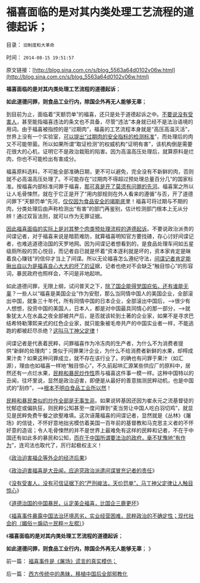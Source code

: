 # 福喜面临的是对其内类处理工艺流程的道德起诉；

目录： `旧制度和大革命` 

时间： `2014-08-15 19:51:57` 

原文链接：[http://blog.sina.com.cn/s/blog_5563a64d0102v06w.html](http://blog.sina.com.cn/s/blog_5563a64d0102v06w.html)

**福喜面临的是对其内类处理工艺流程的道德起诉**；

**如此道德问罪，则食品工业行内，除国企外再无人能够无辜**；

到目前为止，面临着“天额罚单”的福喜，还只是处于道德起诉之中。[不要说没有受害人](../../../2012/4/25/“受害者举证”排除斯大林正义.md)，甚至能指福喜违法的条文也不具备，尽管“违法”本身就已经不是法治语境的用词。由于福喜被指控的是“过期肉”，福喜的工艺流程本身就是“高压高温灭活”，世界上没有一个实验室，[可以提出“过期肉的安全指标的检测标准](../../../2008/9/15/三鹿事件多层次危机处理中挖掘根源.md)”，而处理后的肉又不可能带菌。所以如果所谓“取证检测”的权威机构“证明有害”，该机构倒是需要花很大的心机，证明它不是政治栽赃的陷害。因为高温高压处理后，就算原料是烂肉，你也不可能检出有害成分。

福喜原料选料，不可能全部准确日期，更不可以避免，完全没有不新鲜的肉，否则就不必高温高压处理了。不可能存在“过期肉不得超过预处理总量百分几”的国家标准。按福喜内部标准问罪于福喜，[那可真是开了莫须有问罪的先河](../../../2014/8/11/政治迫害福喜是严重损害中国形象的国际丑闻.md)。福喜案之所以让人毛骨悚然，就在于它正是开了“用内部规则在外人看来的遵循”与否，开了道德问罪下“天额罚单”先河，[仅仅因为食品安全的竭斯底](../../../2014/7/15/竭斯底里的“公共安全”，为极权主义的推进，提供了无穷的借口；.md)里！福喜可将过期与不期的肉，分类处理后由声称检测出“有害”的部门再鉴别，估计检测部门根本上无从分辨！通过双盲法则，就可以作为无罪证据。

[因此福喜面临的实际上是对其整个肉类预处理流程的道德起诉](../../../2014/8/9/福喜过期肉事件，恐怕是民粹炒作的政治迫害.md)。不要说政治派贵的间谍记者，对于福喜来说是暗箭难防，就算福喜明知官方要找碴，存心讨好间谍记者，也难逃道德治国的天罗地网。因为间谍记者想看到的，是食品处理车间如五星级厕所般的赏心悦目，而记者自已就是怀着“资本逐利就是坏的，资本家肯定是昧着良心赚钱”的信仰才当上了间谍。所以无论福喜怎么遵纪守法，[间谍记者肯定能揪出自以为是福喜良心大大的坏了的证](../../../2014/8/11/政治迫害福喜是严重损害中国形象的国际丑闻.md)据，记者也绝对不会缺乏“触目惊心”的形容词，暴民政府也照样会，不问是非地起哄。

如此道德问罪，无限上纲，试问普天之下，[除了国企能得党国庇佑，还有谁能无辜](../../../2014/8/12/政治迫害福喜的唯一结果，是食品和服务行业国有化.md)？一些人以“福喜是美国企业”作为安慰，那么当同情中国人的美国企业，全部滚出中国，就象三十年代，所有同情中国的日本企业，全部滚出中国后，——>很少有人想想，投资中国的美国人，日本人，都是对中国最具同情心的那一部分，——>就象犹太人在水晶之夜全部被共产后，是否就该轮到土著的企业家，如果不是寻求巴结希特勒薄熙来式的红色企业家，就只能象被毛帝共产的中国实业者一样，不能逃跑的都被赶尽杀绝？[这叫马丁神父定律](../../../2011/10/8/马丁神父定律对公有制的恶毒诅咒！.md)！

间谍记者是代表着民粹，问罪福喜作为冷冻肉的生产者，为什么不为消费者提供“新鲜的处理肉”；类似于问罪果汁企业，为什么不给消费者新鲜的水果，却榨成果汁卖？如果这种问罪成立，就不存在该行业了。的确也有问罪于果汁（如汇源），理由也如福喜一样地“触目惊心”，不久前起哄汇源某些供应厂的原料中，居然还有一点烂水果，[民粹和暴民炒作性](../../../2011/6/13/对转基因竭斯底里的人到底反对什么？.md)质与福喜这件事一模一样。这种中国特以的丑闻，往坏里说，显然是政治迫害，即便是从最好的善意揣测民粹动机，也是中国式的“刮痧”，——>[根本不明白食品工业所以然](../../../2011/6/12/工业化初期普遍地歇斯底里食品安全.md)！

[民粹和暴民类似的炒作全部是无事生非](../../../2011/6/13/食品安全道德化的竭斯底里.md)。如果说转基因还因为崔永元之流基督徒的忧郁症或偏执狂，则民粹公知甚至一度问罪到“麦当劳让中国人吃白羽切鸡”，就显见是民粹免费午餐之欲壑难填。这次诬蔑福喜的间谍记者，显然就是《丛林》《屠场》的信徒，不怀好意地拙劣模仿着美国一百年前的基督教和马克思主义者的不怀好意的造谣；令人毛骨悚然的并不是世界上最难免有这样的民粹和记者，不在于中国还有如此多的暴民和公知，[而在于中国所谓要法治的政府，毫不犹豫地“有作为](../../../2013/5/9/政府不宜关注“食品安全”，官方不适宜有作为.md)”，连司法也取代了，厉行起极权主义！

《[政治迫害福企等外企的经济后果](../../../2014/8/10/政治迫害福企等外企的经济后果.md)》

《[政治迫害福喜是大丑闻，应追究政治派遣间谍冒充记者的责任](../../../2014/8/11/政治迫害福喜是严重损害中国形象的国际丑闻.md)》

《[没有受害人，没有可信证据下的“严刑峻法，天价罚单”，马丁神父定律让人触目惊心](../../../2014/8/12/政治迫害福喜的唯一结果，是食品和服务行业国有化.md)》

《[道德治国的中国暴民，认定美企福喜，比国企三鹿更坏](../../../2014/8/13/道德治国的中国暴民，认定美企福喜，比国企三鹿更坏.md)》

《[福喜事件暴露中国法治环境恶劣，实业经营困难，民粹政治的不确定性；现代社会的（媚俗＝煽动＝民粹＝左棍）](../../../2014/8/14/福喜事件暴露中国法治环境恶劣，现代畅销小说的技术要点.md)》

《**福喜面临的是对其内类处理工艺流程的道德起诉**；

**如此道德问罪，则食品工业行内，除国企外再无人能够无辜**； 》

前一篇： [福喜事件是《屠场》谎言的真实模仿；](../../../2014/8/16/福喜事件是《屠场》谎言的真实模仿；.md)

后一篇： [西方传统中的愚昧，移植中国后全部邪教化](../../../2014/8/14/西方传统中的愚昧，移植中国后全部邪教化.md)

